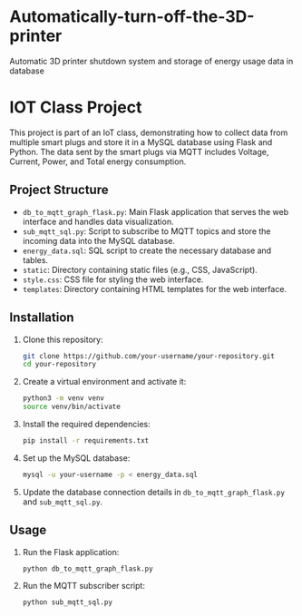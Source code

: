# Automatically-turn-off-the-3D-printer
Automatic 3D printer shutdown system and storage of energy usage data in database

# IOT Class Project

This project is part of an IoT class, demonstrating how to collect data from multiple smart plugs and store it in a MySQL database using Flask and Python. The data sent by the smart plugs via MQTT includes Voltage, Current, Power, and Total energy consumption.

## Project Structure

- `db_to_mqtt_graph_flask.py`: Main Flask application that serves the web interface and handles data visualization.
- `sub_mqtt_sql.py`: Script to subscribe to MQTT topics and store the incoming data into the MySQL database.
- `energy_data.sql`: SQL script to create the necessary database and tables.
- `static`: Directory containing static files (e.g., CSS, JavaScript).
- `style.css`: CSS file for styling the web interface.
- `templates`: Directory containing HTML templates for the web interface.

## Installation

1. Clone this repository:
    ```bash
    git clone https://github.com/your-username/your-repository.git
    cd your-repository
    ```

2. Create a virtual environment and activate it:
    ```bash
    python3 -m venv venv
    source venv/bin/activate
    ```

3. Install the required dependencies:
    ```bash
    pip install -r requirements.txt
    ```

4. Set up the MySQL database:
    ```bash
    mysql -u your-username -p < energy_data.sql
    ```

5. Update the database connection details in `db_to_mqtt_graph_flask.py` and `sub_mqtt_sql.py`.

## Usage

1. Run the Flask application:
    ```bash
    python db_to_mqtt_graph_flask.py
    ```

2. Run the MQTT subscriber script:
    ```bash
    python sub_mqtt_sql.py
    ```
